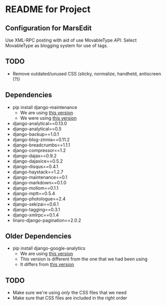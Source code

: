 # README for Project

## Configuration for MarsEdit
Use XML-RPC posting with aid of use MovableType *API*.  Select MovableType as blogging system for use of tags.

## TODO
- Remove outdated/unused CSS (sticky, normalize, handheld, antiscreen (?))

## Dependencies
- pip install django-maintenance
    - We are using [this version](https://github.com/steingrd/django-maintenance)
    - We were using [this version](https://github.com/thinkjson/django-maintenance)
- django-analytical==0.13.0
- django-analytical==0.5
- django-backup==1.0.1
- django-blog-zinnia==0.11.2
- django-breadcrumbs==1.1.1
- django-compressor==1.2
- django-dajax==0.9.2
- django-dajaxice==0.5.2
- django-disqus==0.4.1
- django-haystack==1.2.7
- django-maintenance==0.1
- django-markdown==0.1.0
- django-mollom==0.1.1
- django-mptt==0.5.4
- django-photologue==2.4
- django-sekizai==0.6.1
- django-tagging==0.3.1
- django-xmlrpc==0.1.4
- linaro-django-pagination==2.0.2

## Older Dependencies
- pip install django-google-analytics
    - We are using [this version](http://pydoc.net/django_google_analytics/latest/)
    - This version is different from the one that we had been using
    - It differs from [this version](http://code.google.com/p/django-google-analytics/)

## TODO
- Make sure we're using *only* the CSS files that we need
- Make sure that CSS files are included in the right order
